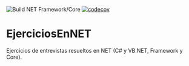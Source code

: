 ![Build NET Framework/Core](https://github.com/rpgrca/EjerciciosEnNET/workflows/Build%20NET%20Framework/Core/badge.svg) [![codecov](https://codecov.io/gh/rpgrca/EjerciciosEnNET/branch/main/graph/badge.svg?token=Z5Y4J7M71A)](https://codecov.io/gh/rpgrca/EjerciciosEnNET)
# EjerciciosEnNET

Ejercicios de entrevistas resueltos en NET (C# y VB.NET, Framework y Core).
